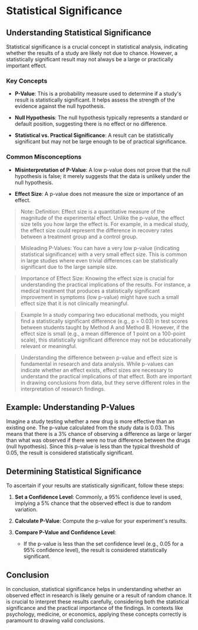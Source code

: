 # Statistical Significance

## Understanding Statistical Significance

Statistical significance is a crucial concept in statistical analysis, indicating whether the results of a study are likely not due to chance. However, a statistically significant result may not always be a large or practically important effect.

### Key Concepts

- **P-Value**: This is a probability measure used to determine if a study's result is statistically significant. It helps assess the strength of the evidence against the null hypothesis.

- **Null Hypothesis**: The null hypothesis typically represents a standard or default position, suggesting there is no effect or no difference.

- **Statistical vs. Practical Significance**: A result can be statistically significant but may not be large enough to be of practical significance.

### Common Misconceptions

- **Misinterpretation of P-Value**: A low p-value does not prove that the null hypothesis is false; it merely suggests that the data is unlikely under the null hypothesis.

- **Effect Size**: A p-value does not measure the size or importance of an effect.
> Note:
Definition: Effect size is a quantitative measure of the magnitude of the experimental effect. Unlike the p-value, the effect size tells you how large the effect is. For example, in a medical study, the effect size could represent the difference in recovery rates between a treatment group and a control group.

>Misleading P-Values: You can have a very low p-value (indicating statistical significance) with a very small effect size. This is common in large studies where even trivial differences can be statistically significant due to the large sample size.

>Importance of Effect Size: Knowing the effect size is crucial for understanding the practical implications of the results. For instance, a medical treatment that produces a statistically significant improvement in symptoms (low p-value) might have such a small effect size that it is not clinically meaningful.

>Example
>In a study comparing two educational methods, you might find a statistically significant difference (e.g., p = 0.03) in test scores between students taught by Method A and Method B. However, if the effect size is small (e.g., a mean difference of 1 point on a 100-point scale), this statistically significant difference may not be educationally relevant or meaningful.

>Understanding the difference between p-value and effect size is fundamental in research and data analysis. While p-values can indicate whether an effect exists, effect sizes are necessary to understand the practical implications of that effect. Both are important in drawing conclusions from data, but they serve different roles in the interpretation of research findings.
>

## Example: Understanding P-Values

Imagine a study testing whether a new drug is more effective than an existing one. The p-value calculated from the study data is 0.03. This means that there is a 3% chance of observing a difference as large or larger than what was observed if there were no true difference between the drugs (null hypothesis). Since this p-value is less than the typical threshold of 0.05, the result is considered statistically significant.

## Determining Statistical Significance

To ascertain if your results are statistically significant, follow these steps:

1. **Set a Confidence Level**: Commonly, a 95% confidence level is used, implying a 5% chance that the observed effect is due to random variation.

2. **Calculate P-Value**: Compute the p-value for your experiment's results. 

3. **Compare P-Value and Confidence Level**: 
   - If the p-value is less than the set confidence level (e.g., 0.05 for a 95% confidence level), the result is considered statistically significant.

## Conclusion

In conclusion, statistical significance helps in understanding whether an observed effect in research is likely genuine or a result of random chance. It is crucial to interpret these results carefully, considering both the statistical significance and the practical importance of the findings. In contexts like psychology, medicine, or economics, applying these concepts correctly is paramount to drawing valid conclusions.
